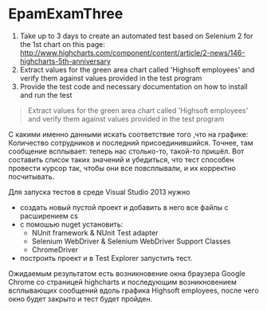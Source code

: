 # EpamExamThree
1. Take up to 3 days to create an automated test based on Selenium 2 for the 1st chart on this page: 
http://www.highcharts.com/component/content/article/2-news/146-highcharts-5th-anniversary
2. Extract values for the green area chart called 'Highsoft employees' and verify them against values provided in the test program
3. Provide the test code and necessary documentation on how to install and run the test

>Extract values for the green area chart called 'Highsoft employees' and verify them against values provided in the test program

C какими именно данными искать соответствие того ,что на графике:
Количество сотрудников и последний присоединившийся.
Точнее, там сообщение всплывает: теперь нас столько-то, такой-то пришёл. Вот составить список таких значений и убедиться, что тест способен провести курсор так, чтобы они все повсплывали, и их корректно посчитывать.

Для запуска тестов в среде Visual Studio 2013 нужно
* создать новый пустой проект и добавить в него все файлы с расширением cs
* с помошью nuget установить:
  * NUnit framework & NUnit Test adapter
  * Selenium WebDriver & Selenium WebDriver Support Classes
  * ChromeDriver
* построить проект и в Test Explorer запустить тест.

Ожидаемым результатом есть возникновение окна браузера Google Chrome со страницей highcharts и последующим возникновением всплывающих сообщений вдоль графика Highsoft employees, после чего окно будет закрыто и тест будет пройден.
